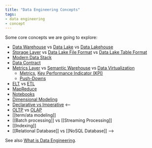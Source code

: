 ```yaml
---
title: "Data Engineering Concepts"
tags:
- data engineering
- concept
---
```

Some core concepts we are going to explore:

- [Data Warehouse](term/data%20warehouse.md) vs [Data Lake](term/data%20lake.md) vs [Data Lakehouse](term/data%20lakehouse.md)
- [Storage Layer](term/storage%20layer%20object%20store.md) vs [Data Lake File Format](term/data%20lake%20file%20format.md) vs [Data Lake Table Format](term/data%20lake%20table%20format.md)
- [Modern Data Stack](term/modern%20data%20stack.md) 
- [Data Contract](term/data%20contract.md)
- [Metrics Layer](term/metrics%20layer.md) vs [Semantic Warehouse](term/semantic%20warehouse.md) vs [Data Virtualization](term/data%20virtualization.md)
	- [Metrics](term/metric.md), [Key Performance Indicator (KPI)](term/key%20performance%20indicator%20(kpi).md)
	- [Push-Downs](term/push-down.md)
- [ELT](term/elt.md) vs [ETL](term/etl.md)
- [MapReduce](term/map%20reduce.md)
- [Notebooks](term/notebooks.md)
- [Dimensional Modeling](term/dimensional%20modeling.md)
- [Declarative vs Imperative](term/declarative.md)
[]()
<—-
- [OLTP](term/oltp%20(online%20transactional%20processing).md) vs [OLAP](term/olap%20(online%20analytical%20processing).md)
- [[term/ata modeling]]
- [[Batch processing]] vs [[Streaming Processing]]
- [[Indexing]]
- [[Relational Database]] vs [[NoSQL Database]]
-->

See also [What is Data Engineering](term/data%20engineering.md).